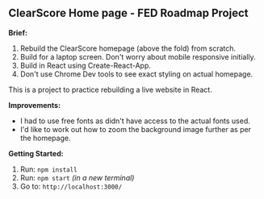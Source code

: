 ## ClearScore Home page -  FED Roadmap Project

**Brief:**
1. Rebuild the ClearScore homepage (above the fold) from scratch.
2. Build for a laptop screen. Don't worry about mobile responsive initially.
3. Build in React using Create-React-App.
4. Don't use Chrome Dev tools to see exact styling on actual homepage.

This is a project to practice rebuilding a live website in React.

**Improvements:**
- I had to use free fonts as didn't have access to the actual fonts used.
- I'd like to work out how to zoom the background image further as per the 
homepage.

**Getting Started:**
 1. Run: `npm install`
 2. Run: `npm start` _(in a new terminal)_
 3. Go to: `http://localhost:3000/`
